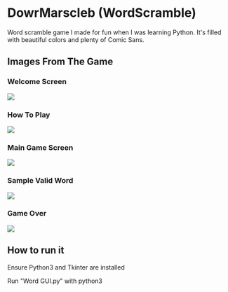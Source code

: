 # DowrMarscleb (WordScramble)

Word scramble game I made for fun when I was learning Python. It's filled with beautiful colors and plenty of Comic Sans.

## Images From The Game

### Welcome Screen
![](https://github.com/JamesMCurrier/DowrMarscleb/blob/master/imgs_for_readme/Welcome.png)

### How To Play
![](https://github.com/JamesMCurrier/DowrMarscleb/blob/master/imgs_for_readme/HowToPlay.png)

### Main Game Screen
![](https://github.com/JamesMCurrier/DowrMarscleb/blob/master/imgs_for_readme/MidGame.png)

### Sample Valid Word
![](https://github.com/JamesMCurrier/DowrMarscleb/blob/master/imgs_for_readme/SampleWord.png)

### Game Over
![](https://github.com/JamesMCurrier/DowrMarscleb/blob/master/imgs_for_readme/GameOver.png)


## How to run it
Ensure Python3 and Tkinter are installed

Run "Word GUI.py" with python3
